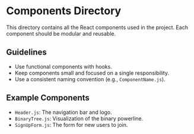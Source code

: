 # Components Directory

This directory contains all the React components used in the project. Each component should be modular and reusable.

## Guidelines

- Use functional components with hooks.
- Keep components small and focused on a single responsibility.
- Use a consistent naming convention (e.g., `ComponentName.js`).

## Example Components

- `Header.js`: The navigation bar and logo.
- `BinaryTree.js`: Visualization of the binary powerline.
- `SignUpForm.js`: The form for new users to join.
